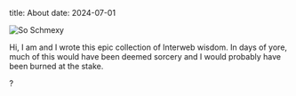 title: About
date: 2024-07-01

![So Schmexy][my_sweet_photo]

Hi, I am <username> and I wrote this epic collection of Interweb
wisdom. In days of yore, much of this would have been deemed sorcery
and I would probably have been burned at the stake.

?

[my_sweet_photo]: {static}/images/logom3.png

